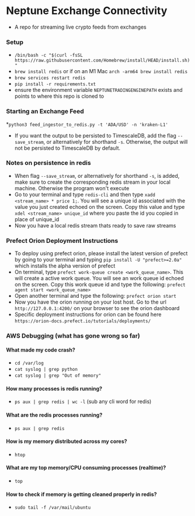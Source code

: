 # Neptune Exchange Connectivity
  * A repo for streaming live crypto feeds from exchanges
### Setup
* `/bin/bash -c "$(curl -fsSL https://raw.githubusercontent.com/Homebrew/install/HEAD/install.sh)"`
* `brew install redis` or if on an M1 Mac `arch -arm64 brew install redis`
* `brew services restart redis`
* `pip install -r requirements.txt`
* ensure the environment variable `NEPTUNETRADINGENGINEPATH` exists and points to where this repo is cloned to

### Starting an Exchange Feed
*`python3 feed_ingestor_to_redis.py -t 'ADA/USD' -n 'kraken-L1'`
* If you want the output to be persisted to TimescaleDB, add the flag `--save_stream`, or alternatively for shorthand `-s`. Otherwise, the output will not be persisted to TimescaleDB by default.

### Notes on persistence in redis
* When flag `--save_stream`, or alternatively for shorthand `-s`, is added, make sure to create the corresponding redis stream in your local machine.  Otherwise the program won't execute
* Go to your terminal and type `redis-cli` and then type `xadd <stream_name> * price 1;`.  You will see a unique id associated with the value
you just created echoed on the screen. Copy this value and type `xdel <stream_name> unique_id` where you paste the id you copied in place of unique_id
* Now you have a local redis stream thats ready to save raw streams

### Prefect Orion Deployment Instructions
* To deploy using prefect orion, please install the latest version of prefect by going to your terminal and typing 
`pip install -U "prefect>=2.0a"` which installs the alpha version of prefect
* On terminal, type `prefect work-queue create <work_queue_name>`.  This will create a active work queue.  You will see an work queue id
echoed on the screen.  Copy this work queue id and type the following: `prefect agent start <work_queue_name>`
* Open another terminal and type the following: `prefect orion start`
* Now you have the orion running on your lost host.  Go to the url `http://127.0.0.1:4200/` on your browser to see the orion dashboard
* Specific deployment instructions for orion can be found here `https://orion-docs.prefect.io/tutorials/deployments/`

### AWS Debugging (what has gone wrong so far)
#### What made my code crash?
* `cd /var/log`
* `cat syslog | grep python`
* `cat syslog | grep "Out of memory"`
#### How many processes is redis running?
* `ps aux | grep redis | wc -l` (sub any cli word for redis)
#### What are the redis processes running?
* `ps aux | grep redis`
#### How is my memory distributed across my cores?
* `htop`
#### What are my top memory/CPU consuming processes (realtime)?
* `top`
#### How to check if memory is getting cleaned properly in redis?
* `sudo tail -f /var/mail/ubuntu`
